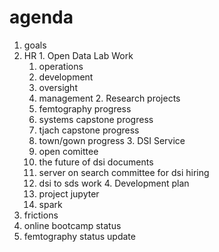 # agenda
1. goals
  1. HR
    1. Open Data Lab Work
      1. operations
      2. development
      3. oversight
      4. management
    2. Research projects
      1. femtography progress
      2. systems capstone progress
      3. tjach capstone progress
      4. town/gown progress
    3. DSI Service
      1. open comittee
      2. the future of dsi documents
      3. server on search committee for dsi hiring
      4. dsi to sds work
    4. Development plan
      1. project jupyter
      2. spark
2. frictions
3. online bootcamp status
4. femtography status update
